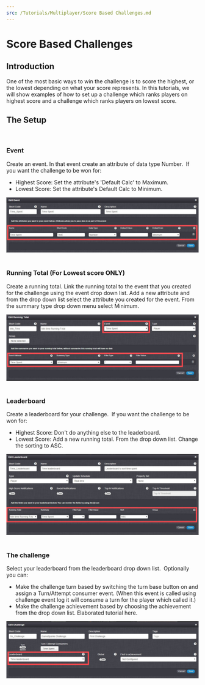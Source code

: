 ```yaml
---
src: /Tutorials/Multiplayer/Score Based Challenges.md
---
```


# Score Based Challenges

## Introduction

One of the most basic ways to win the challenge is to score the highest, or the lowest depending on what your score represents. In this tutorials, we will show examples of how to set up a challenge which ranks players on highest score and a challenge which ranks players on lowest score.  

## The Setup

 

### Event

Create an event. In that event create an attribute of data type Number.  If you want the challenge to be won for:

  * Highest Score: Set the attribute's 'Default Calc' to Maximum.
  * Lowest Score: Set the attribute's Default Calc to Minimum.

![](img/ScoreBasedChallenges/1.jpg)
 

### Running Total (For Lowest score ONLY)

Create a running total. Link the running total to the event that you created for the challenge using the event drop down list. Add a new attribute and from the drop down list select the attribute you created for the event. From the summary type drop down menu select Minimum.

![](img/ScoreBasedChallenges/2.jpg)
 

### Leaderboard

Create a leaderboard for your challenge.  If you want the challenge to be won for:

  * Highest Score: Don't do anything else to the leaderboard.
  * Lowest Score: Add a new running total. From the drop down list. Change the sorting to ASC.

![](img/ScoreBasedChallenges/3.jpg)
 

### The challenge

Select your leaderboard from the leaderboard drop down list.  Optionally you can:

  * Make the challenge turn based by switching the turn base button on and assign a Turn/Attempt consumer event. (When this event is called using challenge event log it will consume a turn for the player which called it.)
  * Make the challenge achievement based by choosing the achievement from the drop down list. Elaborated tutorial here.

![](img/ScoreBasedChallenges/4.jpg)
